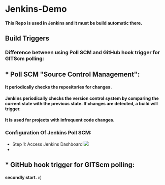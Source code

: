 # Jenkins-Demo
#### This Repo is used in Jenkins and it must be build automatic there.

## Build Triggers
### Difference between using Poll SCM and GitHub hook trigger for GITScm polling:

## * **Poll SCM "Source Control Management":**
   #### It periodically checks the repositories for changes.
   #### Jenkins periodically checks the version control system by comparing the current state with the previous state. If changes are detected, a build will trigger.
   #### It is used for projects with infrequent code changes.
 
   ### Configuration Of Jenkins Poll SCM:
   * Step 1: Access Jenkins Dashboard
     <img src="https://media.geeksforgeeks.org/wp-content/uploads/20240201170744/J1-dashboard-(1).jpg">
   * 
 
 
## * **GitHub hook trigger for GITScm polling:**
 #### secondly start. :(

